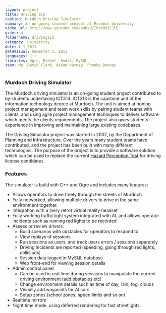 ```yaml
---
layout: project
title: Driving Sim
caption: Murdoch Driving Simulator
summary: An on-going student project at Murdoch University
video_url: http://www.youtube.com/embed/Ihrn9OICJlE
order: 4
foldername: drivingsim
category: University
date: 1-1-2011
dateVisual: Semester 1, 2011
languages: C++
libraries: Ogre, Raknet, Boost, MySQL
team: Me, David Clark, Aidan Harney, Phoebe Downes
---
```


### Murdoch Driving Simulator

The Murdoch driving simulator is an on-going student project contributed to by students undertaking ICT313. ICT313 is the capstone unit of the information technology degree at Murdoch. The unit is aimed at honing project management and team work skills by pairing student teams with clients, and using agile project management techniques to deliver software which meets the clients requirements. The project also gives students experience in improving and maintaining large existing codebases.

The Driving Simulator project was started in 2002, by the Department of Planning and Infrastructure. Over the years many student teams have contributed, and the project has been built with many different technologies. The purpose of the project is to provide a software solution which can be used to replace the current [Hazard Perception Test](http://mylicence.sa.gov.au/hazard-perception-test) for driving license candidates.

### Features

The simulator is build with C++ and Ogre and includes many features:

- Allows operators to drive freely through the streets of Murdoch
- Fully networked, allowing multiple drivers to drive in the same environment together.
- Integration with a (very retro) virtual reality headset
- Fully working traffic light system integrated with AI, and allows operator incidents such as running red lights to be recorded
- Assess or review drivers:
  - Build scenarios with obstacles for operators to respond to
  - View replays of sessions
  - Run sessions as users, and track users errors / sessions separately
  - Driving incidents are reported (speeding, going through red lights, collisions)
  - Session data logged in MySQL database
  - Web front-end for viewing session details
- Admin control panel
  - Can be used in real time during sessions to manipulate the current driving environment (add obstacles etc)
  - Change environment details such as time of day, rain, fog, clouds
  - Visually add waypoints for AI cars
  - Setup zones (school zones, speed limits and so on)
- Realtime mirrors
- Night time mode, using deferred rendering for fast streetlights.
